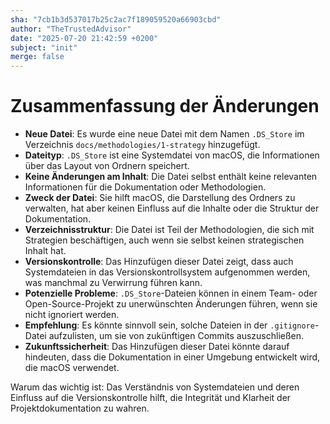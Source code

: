 ```yaml
---
sha: "7cb1b3d537017b25c2ac7f189059520a66903cbd"
author: "TheTrustedAdvisor"
date: "2025-07-20 21:42:59 +0200"
subject: "init"
merge: false
---
```


# Zusammenfassung der Änderungen

- **Neue Datei**: Es wurde eine neue Datei mit dem Namen `.DS_Store` im Verzeichnis `docs/methodologies/1-strategy` hinzugefügt.
- **Dateityp**: `.DS_Store` ist eine Systemdatei von macOS, die Informationen über das Layout von Ordnern speichert.
- **Keine Änderungen am Inhalt**: Die Datei selbst enthält keine relevanten Informationen für die Dokumentation oder Methodologien.
- **Zweck der Datei**: Sie hilft macOS, die Darstellung des Ordners zu verwalten, hat aber keinen Einfluss auf die Inhalte oder die Struktur der Dokumentation.
- **Verzeichnisstruktur**: Die Datei ist Teil der Methodologien, die sich mit Strategien beschäftigen, auch wenn sie selbst keinen strategischen Inhalt hat.
- **Versionskontrolle**: Das Hinzufügen dieser Datei zeigt, dass auch Systemdateien in das Versionskontrollsystem aufgenommen werden, was manchmal zu Verwirrung führen kann.
- **Potenzielle Probleme**: `.DS_Store`-Dateien können in einem Team- oder Open-Source-Projekt zu unerwünschten Änderungen führen, wenn sie nicht ignoriert werden.
- **Empfehlung**: Es könnte sinnvoll sein, solche Dateien in der `.gitignore`-Datei aufzulisten, um sie von zukünftigen Commits auszuschließen.
- **Zukunftssicherheit**: Das Hinzufügen dieser Datei könnte darauf hindeuten, dass die Dokumentation in einer Umgebung entwickelt wird, die macOS verwendet.

Warum das wichtig ist: Das Verständnis von Systemdateien und deren Einfluss auf die Versionskontrolle hilft, die Integrität und Klarheit der Projektdokumentation zu wahren.

